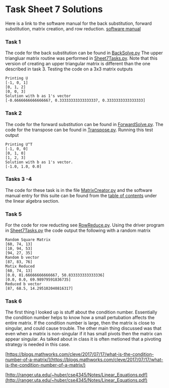 # Task Sheet 7 Solutions

Here is a link to the software manual for the back substitution, forward substitution, matrix creation, and row reduction. [software manual](../../Software_Manual/Table_of_Contents.md)

### Task 1
The code for the back substitution can be found in [BackSolve.py](BackSolve.py) The upper triangluar matrix routine was performed in [Sheet7Tasks.py](Sheet7Tasks.py). Note that this version of creating an upper triangular matrix is different than the one described in task 3. Testing the code on a 3x3 matrix outputs

```
Printing U
[-1, 0, 1]
[0, 1, 2]
[0, 0, 3]
Solution with b as 1's vector
[-0.6666666666666667, 0.33333333333333337, 0.3333333333333333]
```

### Task 2
The code for the forward substitution can be found in [ForwardSolve.py](ForwardSolve.py). The code for the transpose can be found in [Transpose.py](Transpose.py). Running this test output

```
Printing U^T
[-1, 0, 0]
[0, 1, 0]
[1, 2, 3]
Solution with b as 1's vector.
[-1.0, 1.0, 0.0]
```


### Tasks 3 -4
The code for these task is in the file [MatrixCreator.py](MatrixCreator.py) and the software manual entry for this suite can be found from the [table of contents](../../SoftWare_Manual/Table_of_Contents.md) under the linear algebra section.


### Task 5
For the code for row reducting see [RowReduce.py](RowReduce.py). Using the driver program in [Sheet7Tasks.py](Sheet7Tasks.py) the code output the following with a random matrix

```
Random Square Matrix
[60, 74, 13]
[10, 94, 53]
[94, 27, 35]
Random b vector
[87, 83, 76]
Matix Reduced
[60, 74, 13]
[0.0, 81.66666666666667, 50.833333333333336]
[0.0, 0.0, 69.98979591836735]
Reduced b vector
[87, 68.5, 14.295102040816317]
```
### Task 6
The first thing I looked up is stuff about the condition number. Essentially the condition number helps to know how a small pertubation affects the entire matrix. If the condition number is large, then the matrix is close to singular, and could cause trouble. The other main thing discussed was that even when a matrix is non-singular if it has small pivots then the matrix can appear singular. As talked about in class it is often metioned that a pivoting strategy is needed in this case.

[https://blogs.mathworks.com/cleve/2017/07/17/what-is-the-condition-number-of-a-matrix/](https://blogs.mathworks.com/cleve/2017/07/17/what-is-the-condition-number-of-a-matrix/)

[http://ranger.uta.edu/~huber/cse4345/Notes/Linear_Equations.pdf](http://ranger.uta.edu/~huber/cse4345/Notes/Linear_Equations.pdf)

